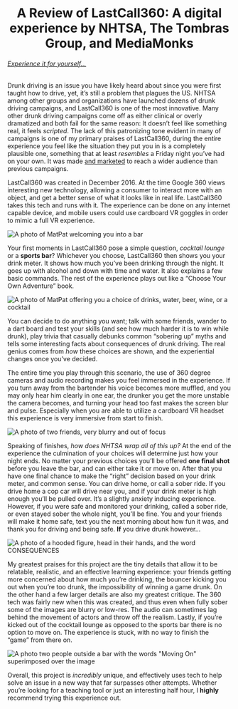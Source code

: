 <center><h1> A Review of LastCall360: A digital experience by NHTSA, The Tombras Group, and MediaMonks </h1></center>

###### [Experience it for yourself...](https://www.nhtsa.gov/lastcall/)

Drunk driving is an issue you have likely heard about since you were first taught how to drive, yet, it’s still a problem that plagues the US. NHTSA among other groups and organizations have launched dozens of drunk driving campaigns, and LastCall360 is one of the most innovative. Many other drunk driving campaigns come off as either clinical or overly dramatized and both fail for the same reason: It doesn’t feel like something real, it feels _scripted_. The lack of this patronizing tone evident in many of campaigns is one of my primary praises of LastCall360, during the entire experience you feel like the situation they put you in is a completely plausible one, something that at least _resembles_ a Friday night you’ve had on your own. It was made [and marketed](https://www.youtube.com/watch?v=WZ4U7Z9XRbY) to reach a wider audience than previous campaigns. 

LastCall360 was created in December 2016. At the time Google 360 views interesting new technology, allowing a consumer to interact more with an object, and get a better sense of what it looks like in real life. LastCall360 takes this tech and runs with it. The experience can be done on any internet capable device, and mobile users could use cardboard VR goggles in order to mimic a full VR experience. 

![A photo of MatPat welcoming you into a bar](https://Rebecca2022.github.io/Rebecca2022/images/Welcome.png)
	
Your first moments in LastCall360 pose a simple question, _cocktail lounge_ or a **sports bar**? Whichever you choose, LastCall360 then shows you your drink meter. It shows how much you’ve been drinking through the night. It goes up with alcohol and down with time and water. It also explains a few basic commands. The rest of the experience plays out like a “Choose Your Own Adventure” book. 

![A photo of MatPat offering you a choice of drinks, water, beer, wine, or a cocktail](https://Rebecca2022.github.io/Rebecca2022/images/PickaDrink.png)

You can decide to do anything you want; talk with some friends, wander to a dart board and test your skills (and see how much harder it is to win while drunk), play trivia that casually debunks common “sobering up” myths and tells some interesting facts about consequences of drunk driving. The real genius comes from _how_ these choices are shown, and the experiential changes once you’ve decided. 

The entire time you play through this scenario, the use of 360 degree cameras and audio recording makes you feel immersed in the experience. If you turn away from the bartender his voice becomes more muffled, and you may only hear him clearly in one ear, the drunker you get the more unstable the camera becomes, and turning your head too fast makes the screen blur and pulse. Especially when you are able to utilize a cardboard VR headset this experience is very immersive from start to finish.

![A photo of two friends, very blurry and out of focus](https://Rebecca2022.github.io/Rebecca2022/images/Drunk.png)

Speaking of finishes, _how does NHTSA wrap all of this up?_  At the end of the experience the culmination of your choices will determine just how your night ends. No matter your previous choices you’ll be offered **one final shot** before you leave the bar, and can either take it or move on. After that you have one final chance to make the “right” decision based on your drink meter, and common sense. You can drive home, or call a sober ride. If you drive home a cop car will drive near you, and if your drink meter is high enough you’ll be pulled over. It’s a slightly anxiety inducing experience. However, if you were safe and monitored your drinking, called a sober ride, or even stayed sober the whole night, you’ll be fine. You and your friends will make it home safe, text you the next morning about how fun it was, and thank you for driving and being safe. **If** you drive drunk however...

![A photo of a hooded figure, head in their hands, and the word CONSEQUENCES](https://Rebecca2022.github.io/Rebecca2022/images/Consequences.png)

My greatest praises for this project are the tiny details that allow it to be relatable, realistic, and an effective learning experience: your friends getting more concerned about how much you’re drinking, the bouncer kicking you out when you’re too drunk, the impossibility of winning a game drunk. On the other hand a few larger details are also my greatest critique. The 360 tech was fairly new when this was created, and thus even when fully sober some of the images are blurry or low-res. The audio can sometimes lag behind the movement of actors and throw off the realism. Lastly, if you’re kicked out of the cocktail lounge as opposed to the sports bar there is no option to move on. The experience is stuck, with no way to finish the “game” from there on. 

![A photo two people outside a bar with the words "Moving On" superimposed over the image](https://Rebecca2022.github.io/Rebecca2022/images/Glitch.png)
	
Overall, this project is _incredibly_ unique, and effectively uses tech to help solve an issue in a new way that far surpasses other attempts. Whether you’re looking for a teaching tool or just an interesting half hour, I **highly** recommend trying this experience out. 
